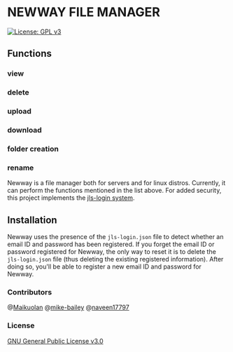 # NEWWAY FILE MANAGER
[![License: GPL v3](https://img.shields.io/badge/License-GPL%20v3-blue.svg)]()

## Functions

### view
### delete
### upload
### download
### folder creation
### rename

Newway is a file manager both for servers and for linux distros. Currently, it can perform the functions mentioned in the list above. For added security, this project implements the [jls-login system](https://github.com/naveen17797/jsonLogSys).

## Installation
Newway uses the presence of the `jls-login.json` file to detect whether an email ID and password has been registered. If you forget the email ID or password registered for Newway, the only way to reset it is to delete the `jls-login.json` file (thus deleting the existing registered information). After doing so, you'll be able to register a new email ID and password for Newway.

### Contributors
@[Maikuolan](https://github.com/Maikuolan)
@[mike-bailey](https://github.com/mike-bailey)
@[naveen17797](https://github.com/naveen17797)

### License
[GNU General Public License v3.0](LICENSE)
